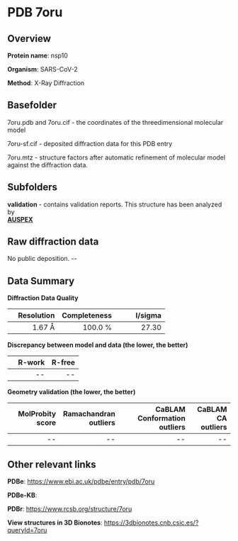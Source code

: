 # PDB 7oru

## Overview

**Protein name**: nsp10

**Organism**: SARS-CoV-2

**Method**: X-Ray Diffraction



## Basefolder

7oru.pdb and 7oru.cif - the coordinates of the threedimensional molecular model

7oru-sf.cif - deposited diffraction data for this PDB entry

7oru.mtz - structure factors after automatic refinement of molecular model against the diffraction data.

## Subfolders





**validation** - contains validation reports. This structure has been analyzed by <br>[**AUSPEX**](https://github.com/thorn-lab/coronavirus_structural_task_force/tree/master/pdb/nsp10/SARS-CoV-2/7oru/validation/auspex)      



## Raw diffraction data

No public deposition. --<br> 

## Data Summary
**Diffraction Data Quality**

|   | Resolution | Completeness| I/sigma |
|---|-------------:|----------------:|--------------:|
|   |1.67 Å|100.0 %|<img width=50/>27.30|

**Discrepancy between model and data (the lower, the better)**

|   | **R-work**| **R-free**   
|---|-------------:|----------------:|           
||--|--|

**Geometry validation (the lower, the better)**

|   |**MolProbity<br>score**| **Ramachandran<br>outliers** | **CaBLAM<br>Conformation outliers** | **CaBLAM<br>CA outliers** |
|---|-------------:|----------------:|----------------:|----------------:|
||--|--|--|--|

 

 



## Other relevant links 
**PDBe**:  https://www.ebi.ac.uk/pdbe/entry/pdb/7oru

**PDBe-KB**:  
 
**PDBr**: https://www.rcsb.org/structure/7oru 

**View structures in 3D Bionotes**: https://3dbionotes.cnb.csic.es/?queryId=7oru

